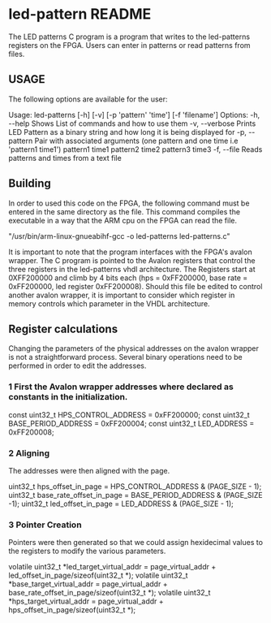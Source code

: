 # led-pattern README

The LED patterns C program is a program that writes to the led-patterns registers on the FPGA. Users can enter in patterns or read patterns from files. 

## USAGE
The following options are available for the user:

Usage:
    led-patterns [-h] [-v] [-p 'pattern' 'time'] [-f 'filename']
    Options:
    -h, --help         Shows List of commands and how to use them
    -v, --verbose      Prints LED Pattern as a binary string and how long it is being displayed for
    -p, --pattern      Pair with associated arguments (one pattern and one time i.e 'pattern1 time1') pattern1 time1 pattern2 time2 pattern3 time3
    -f, --file         Reads patterns and times from a text file

## Building 
In order to used this code on the FPGA, the following command must be entered in the same directory as the file. This command compiles the executable in a way that the ARM cpu on the FPGA can read the file. 

"/usr/bin/arm-linux-gnueabihf-gcc -o led-patterns led-patterns.c"


It is important to note that the program interfaces with the FPGA's avalon wrapper. The C program is pointed to the Avalon registers that control the three registers in the led-patterns vhdl architecture. The Registers start at 0XFF200000 and climb by 4 bits each (hps = 0xFF200000, base rate = 0xFF200000, led register 0xFF200008). Should this file be edited to control another avalon wrapper, it is important to consider which register in memory controls which parameter in the VHDL architecture. 

## Register calculations

Changing the parameters of the physical addresses on the avalon wrapper is not a straightforward process. Several binary operations need to be performed in order to edit the addresses. 

### 1 First the Avalon wrapper addresses where declared as constants in the initialization.

const uint32_t HPS_CONTROL_ADDRESS = 0xFF200000;
const uint32_t BASE_PERIOD_ADDRESS = 0xFF200004;
const uint32_t LED_ADDRESS = 0xFF200008;

### 2 Aligning
The addresses were then aligned with the page.

uint32_t hps_offset_in_page = HPS_CONTROL_ADDRESS & (PAGE_SIZE - 1);
uint32_t base_rate_offset_in_page = BASE_PERIOD_ADDRESS & (PAGE_SIZE -1);
uint32_t led_offset_in_page = LED_ADDRESS & (PAGE_SIZE - 1);

### 3 Pointer Creation
Pointers were then generated so that we could assign hexidecimal values to the registers to modify the various parameters.

 volatile uint32_t *led_target_virtual_addr = page_virtual_addr + led_offset_in_page/sizeof(uint32_t *);
 volatile uint32_t *base_target_virtual_addr = page_virtual_addr + base_rate_offset_in_page/sizeof(uint32_t *);
 volatile uint32_t *hps_target_virtual_addr = page_virtual_addr + hps_offset_in_page/sizeof(uint32_t *);


